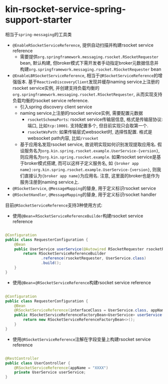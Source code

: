 # kin-rsocket-service-spring-support-starter
相当于`spring-messaging`的工具类

* `@EnableRSocketServiceReference`, 提供自动扫描并构建rsocket service reference
    * 需要提供`org.springframework.messaging.rsocket.RSocketRequester` bean, 默认构建,
      但broker模式下需开发者手动指定broker元数据信息并构建`org.springframework.messaging.rsocket.RSocketRequester` bean
* `@EnableLBRSocketServiceReference`, 相当于`@RSocketServiceReference`的增强版本.
  基于`ReactiveDiscoveryClient`发现并缓存naming service上注册的rsocket service实例,
  并创建支持负载均衡的`org.springframework.messaging.rsocket.RSocketRequester`, 从而实现支持负载均衡的rsocket service
  reference.
    * 引入spring discovery client service
    * naming service上注册的rsocket service实例, 需要配置元数据
        * `rsocketSchemaPorts`: rsocket service传输层信息, 格式是传输层协议:端口, 比如`tcp:10001`. 支持配置多个,
          但目前实现只会取第一个.
        * `rsocketWsPath`: 如果传输层式websocket时, 选择性配置. 格式是websocket path内容, 比如`/rsocket`
    * 基于应用名发现rsocket service, 故说明实现如何识别发现提取应用名.
      假设服务名为`org.kin.spring.rsocket.example.UserService-{version}`,
      则应用名为`org.kin.spring.rsocket.example`. 如果rsocket service是基于broker模式搭建, 而可以这样子定义服务名, 如
      `{broker app name}:org.kin.spring.rsocket.example.UserService-{version}`, 则我们直接认为`{broker app name}`为应用名.
      注意,
      这里面的broker也是作为服务注册到naming service上.
* `@RSocketService`, `@MessageMapping`的替身, 用于定义标识rsocket service
* `@RSocketHandler`, `@MessageMapping`的替身, 用于定义标识rsocket handler

目前`@RSocketServiceReference`支持3种使用方式:

* 使用`@Bean`+`RSocketServiceReferenceBuilder`构建rsocket service reference

```java

@Configuration
public class RequesterConfiguration {
    @Bean
    public UserService userService(@Autowired RSocketRequester rsocketRequester) {
        return RSocketServiceReferenceBuilder
                .reference(rsocketRequester, UserService.class)
                .build();
    }
}
```

* 使用`@Bean`+`@RSocketServiceReference`构建rsocket service reference

```java

@Configuration
public class RequesterConfiguration {
    @Bean
    @RSocketServiceReference(interfaceClass = UserService.class, appName = "XXXX")
    public RSocketServiceReferenceFactoryBean<UserService> userService() {
        return new RSocketServiceReferenceFactoryBean<>();
    }
}
```

* 使用`@RSocketServiceReference`注解在字段变量上构建rsocket service reference

```java

@RestController
public class UserController {
    @RSocketServiceReference(appName = "XXXX")
    private UserService userService;
}
```